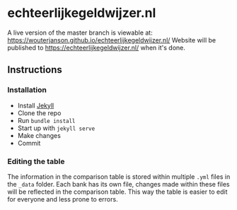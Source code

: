 # echteerlijkegeldwijzer.nl

A live version of the master branch is viewable at: https://wouterjanson.github.io/echteerlijkegeldwijzer.nl/
Website will be published to https://echteerlijkegeldwijzer.nl/ when it's done.

## Instructions

### Installation
- Install [Jekyll](https://jekyllrb.com)
- Clone the repo
- Run `bundle install`
- Start up with `jekyll serve`
- Make changes
- Commit

### Editing the table
The information in the comparison table is stored within multiple `.yml` files in the `_data` folder. Each bank has its own file, changes made within these files will be reflected in the comparison table. This way the table is easier to edit for everyone and less prone to errors.
